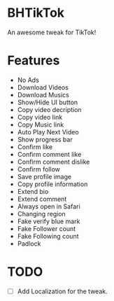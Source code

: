 # BHTikTok
An awesome tweak for TikTok!

# Features
- No Ads
- Download Videos
- Download Musics
- Show/Hide UI button
- Copy video decription
- Copy video link
- Copy Music link
- Auto Play Next Video
- Show progress bar
- Confirm like
- Confirm comment like
- Confirm comment dislike
- Confirm follow
- Save profile image
- Copy profile information
- Extend bio
- Extend comment
- Always open in Safari
- Changing region
- Fake verify blue mark
- Fake Follower count
- Fake Following count
- Padlock

# TODO
-  [ ] Add Localization for the tweak.